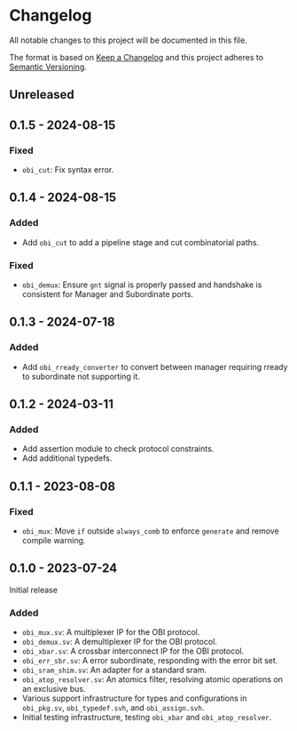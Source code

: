 # Changelog
All notable changes to this project will be documented in this file.

The format is based on [Keep a Changelog](http://keepachangelog.com/en/1.0.0/)
and this project adheres to [Semantic Versioning](http://semver.org/spec/v2.0.0.html).


## Unreleased

## 0.1.5 - 2024-08-15
### Fixed
- `obi_cut`: Fix syntax error.

## 0.1.4 - 2024-08-15
### Added
- Add `obi_cut` to add a pipeline stage and cut combinatorial paths.
### Fixed
- `obi_demux`: Ensure `gnt` signal is properly passed and handshake is consistent for Manager and Subordinate ports.

## 0.1.3 - 2024-07-18
### Added
- Add `obi_rready_converter` to convert between manager requiring rready to subordinate not supporting it.

## 0.1.2 - 2024-03-11
### Added
- Add assertion module to check protocol constraints.
- Add additional typedefs.

## 0.1.1 - 2023-08-08
### Fixed
- `obi_mux`: Move `if` outside `always_comb` to enforce `generate` and remove compile warning.

## 0.1.0 - 2023-07-24

Initial release
### Added
- `obi_mux.sv`: A multiplexer IP for the OBI protocol.
- `obi_demux.sv`: A demultiplexer IP for the OBI protocol.
- `obi_xbar.sv`: A crossbar interconnect IP for the OBI protocol.
- `obi_err_sbr.sv`: A error subordinate, responding with the error bit set.
- `obi_sram_shim.sv`: An adapter for a standard sram.
- `obi_atop_resolver.sv`: An atomics filter, resolving atomic operations on an exclusive bus.
- Various support infrastructure for types and configurations in `obi_pkg.sv`, `obi_typedef.svh`, and `obi_assign.svh`.
- Initial testing infrastructure, testing `obi_xbar` and `obi_atop_resolver`.
